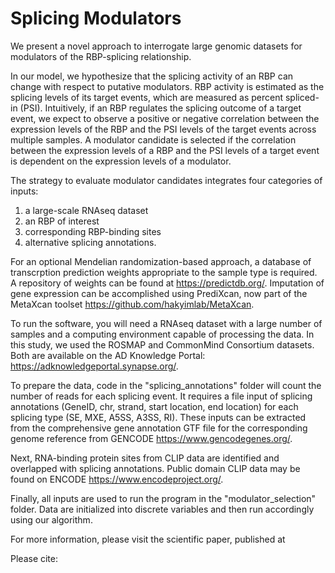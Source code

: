 # Splicing Modulators

We present a novel approach to interrogate large genomic datasets for modulators of the RBP-splicing relationship.

In our model, we hypothesize that the splicing activity of an RBP can change with respect to putative modulators. RBP activity is estimated as the splicing levels of its target events, which are measured as percent spliced-in (PSI). Intuitively, if an RBP regulates the splicing outcome of a target event, we expect to observe a positive or negative correlation between the expression levels of the RBP and the PSI levels of the target events across multiple samples. A modulator candidate is selected if the correlation between the expression levels of a RBP and the PSI levels of a target event is dependent on the expression levels of a modulator.

The strategy to evaluate modulator candidates integrates four categories of inputs:
1) a large-scale RNAseq dataset
2) an RBP of interest
3) corresponding RBP-binding sites
4) alternative splicing annotations.

For an optional Mendelian randomization-based approach, a database of transcrption prediction weights appropriate to the sample type is required. A repository of weights can be found at https://predictdb.org/. Imputation of gene expression can be accomplished using PrediXcan, now part of the MetaXcan toolset https://github.com/hakyimlab/MetaXcan.

To run the software, you will need a RNAseq dataset with a large number of samples and a computing environment capable of processing the data. In this study, we used the ROSMAP and CommonMind Consortium datasets. Both are available on the AD Knowledge Portal: https://adknowledgeportal.synapse.org/.

To prepare the data, code in the "splicing_annotations" folder will count the number of reads for each splicing event. It requires a file input of splicing annotations (GeneID, chr, strand, start location, end location) for each splicing type (SE, MXE, A5SS, A3SS, RI). These inputs can be extracted from the comprehensive gene annotation GTF file for the corresponding genome reference from GENCODE https://www.gencodegenes.org/.

Next, RNA-binding protein sites from CLIP data are identified and overlapped with splicing annotations. Public domain CLIP data may be found on ENCODE https://www.encodeproject.org/.

Finally, all inputs are used to run the program in the "modulator_selection" folder. Data are initialized into discrete variables and then run accordingly using our algorithm.


For more information, please visit the scientific paper, published at

Please cite:
